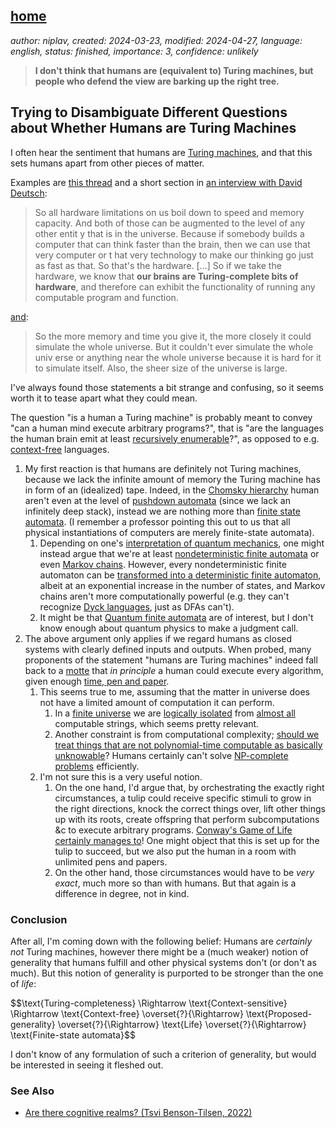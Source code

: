 [home](./index.md)
------------------

*author: niplav, created: 2024-03-23, modified: 2024-04-27, language: english, status: finished, importance: 3, confidence: unlikely*

> __I don't think that humans are (equivalent to) Turing machines,
but people who defend the view are barking up the right tree.__

Trying to Disambiguate Different Questions about Whether Humans are Turing Machines
------------------------------------------------------------------------------------

I often hear the sentiment that humans are [Turing
machines](https://en.wikipedia.org/wiki/Turing_Machine), and that this
sets humans apart from other pieces of matter.<!--TODO: link twitter-->

Examples are [this
thread](https://twitter.com/tmdanis/status/1769471661001109979)
and a short section in [an interview with David
Deutsch](https://www.dwarkeshpatel.com/i/52511224/will-ais-be-smarter-than-humans):

> So all hardware limitations on us boil down to speed and memory
capacity. And both of those can be augmented to the level of any other
entit y that is in the universe. Because if somebody builds a computer
that can think faster than the brain, then we can use that very computer
or t hat very technology to make our thinking go just as fast as that. So
that's the hardware.
[…]
So if we take the hardware, we know that __our brains are Turing-complete
bits of hardware__, and therefore can exhibit the functionality of
running any computable program and function.

[and](https://www.dwarkeshpatel.com/i/52511224/can-you-simulate-the-whole-universe):

> So the more memory and time you give it, the more closely it could
simulate the whole universe. But it couldn't ever simulate the whole
univ erse or anything near the whole universe because it is hard for it
to simulate itself. Also, the sheer size of the universe is large.

I've always found those statements a bit strange and confusing, so it
seems worth it to tease apart what they could mean.

The question "is a human a Turing machine" is probably meant to
convey "can a human mind execute arbitrary programs?", that is
"are the languages the human brain emit at least [recursively
enumerable](https://en.wikipedia.org/wiki/Recursively_enumerable)?",
as opposed to e.g.
[context-free](https://en.wikipedia.org/wiki/Context-free_grammar)
languages.

1.	My first reaction is that humans are definitely not Turing
	machines, because we lack the infinite amount
	of memory the Turing machine has in form of
	an (idealized) tape. Indeed, in the [Chomsky
	hierarchy](https://en.wikipedia.org/wiki/Chomsky_Hierarchy)
	human aren't even at the level of [pushdown
	automata](https://en.wikipedia.org/wiki/Push-down_automata)
	(since we lack an infinitely deep stack),
	instead we are nothing more than [finite state
	automata](https://en.wikipedia.org/wiki/Finite-state_automaton).
	(I remember a professor pointing this out to us that all physical
	instantiations of computers are merely finite-state automata).
	1.	Depending on one's [interpretation of quantum
		mechanics](https://en.wikipedia.org/wiki/Interpretations_of_Quantum_Mechanics),
		one might instead argue that
		we're at least [nondeterministic finite
		automata](https://en.wikipedia.org/wiki/Nondeterministic_finite_automata)
		or even [Markov
		chains](https://en.wikipedia.org/wiki/Markov-Chain). However,
		every nondeterministic finite automaton
		can be [transformed into a deterministic finite
		automaton](https://en.wikipedia.org/wiki/Nondeterministic_finite_automata#Equivalence_to_DFA),
		albeit at an exponential increase in the
		number of states, and Markov chains aren't more
		computationally powerful (e.g. they can't recognize [Dyck
		languages](https://en.wikipedia.org/wiki/Dyck_language), just
		as DFAs can't).
	2. It might be that [Quantum finite
		automata](https://en.wikipedia.org/wiki/Quantum_finite_automata)
		are of interest, but I don't know enough about quantum physics
		to make a judgment call.
2.	The above argument only applies if we regard humans as closed systems
	with clearly defined inputs and outputs. When probed, many proponents
	of the statement "humans are Turing machines" indeed fall back to
	a [motte](https://en.wikipedia.org/wiki/Motte-and-Bailey) that *in
	principle* a human could execute every algorithm, given enough [time,
	pen and paper](https://xkcd.com/505/).
	1.	This seems true to me, assuming that the matter in universe
		does not have a limited amount of computation it can perform.
		1.	In a [finite
			universe](https://arxiv.org/pdf/quant-ph/0110141.pdf)
			we are [logically
			isolated](https://www.lesswrong.com/posts/JWeA8PHnRNQYGWw6Q/aaboyles-s-shortform?commentId=P3NmzPzKHpBXFFZbm)
			from [almost
			all](https://en.wikipedia.org/wiki/Almost_all) computable
			strings, which seems pretty relevant.
		2.	Another constraint is from computational
			complexity; [should we treat things that
			are not polynomial-time computable as basically
			unknowable](https://www.scottaaronson.com/papers/philos.pdf)?
			Humans certainly can't solve [NP-complete
			problems](https://en.wikipedia.org/wiki/NP-complete)
			efficiently.
	2. I'm not sure this is a very useful notion.
		1.	On the one hand, I'd argue that, by orchestrating
			the exactly right circumstances, a tulip could
			receive specific stimuli to grow in the right
			directions, knock the correct things over, lift
			other things up with its roots, create offspring
			that perform subcomputations &c to execute arbitrary
			programs. [Conway's Game of Life certainly manages
			to](https://en.wikipedia.org/wiki/Conway%27s_Game_of_Life#Undecidability)!
			One might object that this is set up for the tulip
			to succeed, but we also put the human in a room with
			unlimited pens and papers.
		2.	On the other hand, those circumstances would have to
			be *very exact*, much more so than with humans. But that
			again is a difference in degree, not in kind.

### Conclusion

After all, I'm coming down with the following belief: Humans are
*certainly not* Turing machines, however there might be a (much weaker)
notion of generality that humans fulfill and other physical systems don't
(or don't as much). But this notion of generality is purported to be
stronger than the one of *life*:

<div>
	$$\text{Turing-completeness} \Rightarrow \text{Context-sensitive} \Rightarrow \text{Context-free} \overset{?}{\Rightarrow} \text{Proposed-generality} \overset{?}{\Rightarrow} \text{Life} \overset{?}{\Rightarrow} \text{Finite-state automata}$$
</div>

I don't know of any formulation of such a criterion of generality,
but would be interested in seeing it fleshed out.

### See Also

* [Are there cognitive realms? (Tsvi Benson-Tilsen, 2022)](https://tsvibt.blogspot.com/2022/11/are-there-cognitive-realms.html)
